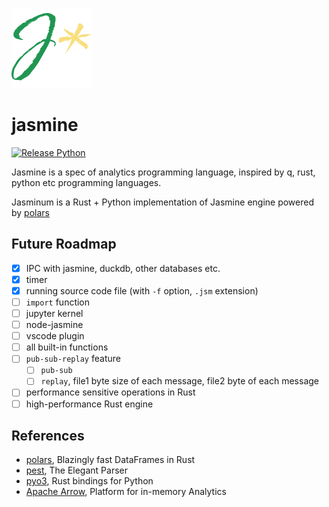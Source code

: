![j*](icon.png)

# jasmine

[![Release Python](https://github.com/hinmeru/jasmine/actions/workflows/release-python.yml/badge.svg)](https://github.com/hinmeru/jasmine/actions/workflows/release-python.yml)

Jasmine is a spec of analytics programming language, inspired by q, rust, python etc programming languages.

Jasminum is a Rust + Python implementation of Jasmine engine powered by [polars](https://pola.rs/)

## Future Roadmap

- [x] IPC with jasmine, duckdb, other databases etc.
- [x] timer
- [x] running source code file (with `-f` option, `.jsm` extension)
- [ ] `import` function
- [ ] jupyter kernel
- [ ] node-jasmine
- [ ] vscode plugin
- [ ] all built-in functions
- [ ] `pub-sub-replay` feature
  - [ ] `pub-sub`
  - [ ] `replay`, file1 byte size of each message, file2 byte of each message
- [ ] performance sensitive operations in Rust
- [ ] high-performance Rust engine

## References

- [polars](https://pola.rs/), Blazingly fast DataFrames in Rust
- [pest](https://pest.rs/), The Elegant Parser
- [pyo3](https://pyo3.rs/), Rust bindings for Python
- [Apache Arrow](https://arrow.apache.org/), Platform for in-memory Analytics
